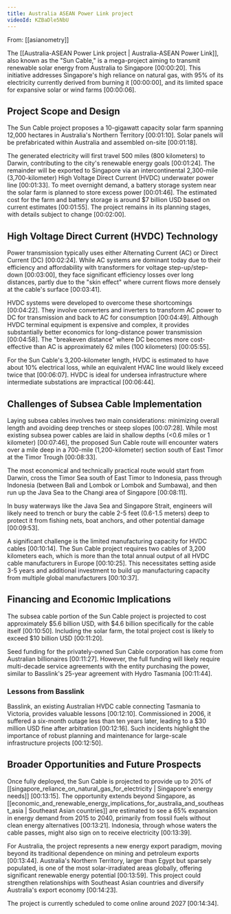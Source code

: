 ```yaml
---
title: Australia ASEAN Power Link project
videoId: KZBaDle5NbU
---
```


From: [[asianometry]] <br/> 

The [[Australia-ASEAN Power Link project | Australia-ASEAN Power Link]], also known as the "Sun Cable," is a mega-project aiming to transmit renewable solar energy from Australia to Singapore <a class="yt-timestamp" data-t="00:00:20">[00:00:20]</a>. This initiative addresses Singapore's high reliance on natural gas, with 95% of its electricity currently derived from burning it <a class="yt-timestamp" data-t="00:00:00">[00:00:00]</a>, and its limited space for expansive solar or wind farms <a class="yt-timestamp" data-t="00:00:06">[00:00:06]</a>.

## Project Scope and Design

The Sun Cable project proposes a 10-gigawatt capacity solar farm spanning 12,000 hectares in Australia's Northern Territory <a class="yt-timestamp" data-t="00:01:10">[00:01:10]</a>. Solar panels will be prefabricated within Australia and assembled on-site <a class="yt-timestamp" data-t="00:01:18">[00:01:18]</a>.

The generated electricity will first travel 500 miles (800 kilometers) to Darwin, contributing to the city's renewable energy goals <a class="yt-timestamp" data-t="00:01:24">[00:01:24]</a>. The remainder will be exported to Singapore via an intercontinental 2,300-mile (3,700-kilometer) High Voltage Direct Current (HVDC) underwater power line <a class="yt-timestamp" data-t="00:01:33">[00:01:33]</a>. To meet overnight demand, a battery storage system near the solar farm is planned to store excess power <a class="yt-timestamp" data-t="00:01:46">[00:01:46]</a>. The estimated cost for the farm and battery storage is around $7 billion USD based on current estimates <a class="yt-timestamp" data-t="00:01:55">[00:01:55]</a>. The project remains in its planning stages, with details subject to change <a class="yt-timestamp" data-t="00:02:00">[00:02:00]</a>.

## High Voltage Direct Current (HVDC) Technology

Power transmission typically uses either Alternating Current (AC) or Direct Current (DC) <a class="yt-timestamp" data-t="00:02:24">[00:02:24]</a>. While AC systems are dominant today due to their efficiency and affordability with transformers for voltage step-up/step-down <a class="yt-timestamp" data-t="00:03:00">[00:03:00]</a>, they face significant efficiency losses over long distances, partly due to the "skin effect" where current flows more densely at the cable's surface <a class="yt-timestamp" data-t="00:03:41">[00:03:41]</a>.

HVDC systems were developed to overcome these shortcomings <a class="yt-timestamp" data-t="00:04:22">[00:04:22]</a>.
They involve converters and inverters to transform AC power to DC for transmission and back to AC for consumption <a class="yt-timestamp" data-t="00:04:49">[00:04:49]</a>. Although HVDC terminal equipment is expensive and complex, it provides substantially better economics for long-distance power transmission <a class="yt-timestamp" data-t="00:04:58">[00:04:58]</a>. The "breakeven distance" where DC becomes more cost-effective than AC is approximately 62 miles (100 kilometers) <a class="yt-timestamp" data-t="00:05:55">[00:05:55]</a>.

For the Sun Cable's 3,200-kilometer length, HVDC is estimated to have about 10% electrical loss, while an equivalent HVAC line would likely exceed twice that <a class="yt-timestamp" data-t="00:06:07">[00:06:07]</a>. HVDC is ideal for undersea infrastructure where intermediate substations are impractical <a class="yt-timestamp" data-t="00:06:44">[00:06:44]</a>.

## Challenges of Subsea Cable Implementation

Laying subsea cables involves two main considerations: minimizing overall length and avoiding deep trenches or steep slopes <a class="yt-timestamp" data-t="00:07:28">[00:07:28]</a>. While most existing subsea power cables are laid in shallow depths (<0.6 miles or 1 kilometer) <a class="yt-timestamp" data-t="00:07:46">[00:07:46]</a>, the proposed Sun Cable route will encounter waters over a mile deep in a 700-mile (1,200-kilometer) section south of East Timor at the Timor Trough <a class="yt-timestamp" data-t="00:08:33">[00:08:33]</a>.

The most economical and technically practical route would start from Darwin, cross the Timor Sea south of East Timor to Indonesia, pass through Indonesia (between Bali and Lombok or Lombok and Sumbawa), and then run up the Java Sea to the Changi area of Singapore <a class="yt-timestamp" data-t="00:08:11">[00:08:11]</a>.

In busy waterways like the Java Sea and Singapore Strait, engineers will likely need to trench or bury the cable 2-5 feet (0.6-1.5 meters) deep to protect it from fishing nets, boat anchors, and other potential damage <a class="yt-timestamp" data-t="00:09:53">[00:09:53]</a>.

A significant challenge is the limited manufacturing capacity for HVDC cables <a class="yt-timestamp" data-t="00:10:14">[00:10:14]</a>. The Sun Cable project requires two cables of 3,200 kilometers each, which is more than the total annual output of all HVDC cable manufacturers in Europe <a class="yt-timestamp" data-t="00:10:25">[00:10:25]</a>. This necessitates setting aside 3-5 years and additional investment to build up manufacturing capacity from multiple global manufacturers <a class="yt-timestamp" data-t="00:10:37">[00:10:37]</a>.

## Financing and Economic Implications

The subsea cable portion of the Sun Cable project is projected to cost approximately $5.6 billion USD, with $4.6 billion specifically for the cable itself <a class="yt-timestamp" data-t="00:10:50">[00:10:50]</a>. Including the solar farm, the total project cost is likely to exceed $10 billion USD <a class="yt-timestamp" data-t="00:11:20">[00:11:20]</a>.

Seed funding for the privately-owned Sun Cable corporation has come from Australian billionaires <a class="yt-timestamp" data-t="00:11:27">[00:11:27]</a>. However, the full funding will likely require multi-decade service agreements with the entity purchasing the power, similar to Basslink's 25-year agreement with Hydro Tasmania <a class="yt-timestamp" data-t="00:11:44">[00:11:44]</a>.

### Lessons from Basslink
Basslink, an existing Australian HVDC cable connecting Tasmania to Victoria, provides valuable lessons <a class="yt-timestamp" data-t="00:12:10">[00:12:10]</a>. Commissioned in 2006, it suffered a six-month outage less than ten years later, leading to a $30 million USD fine after arbitration <a class="yt-timestamp" data-t="00:12:16">[00:12:16]</a>. Such incidents highlight the importance of robust planning and maintenance for large-scale infrastructure projects <a class="yt-timestamp" data-t="00:12:50">[00:12:50]</a>.

## Broader Opportunities and Future Prospects

Once fully deployed, the Sun Cable is projected to provide up to 20% of [[singapore_reliance_on_natural_gas_for_electricity | Singapore's energy needs]] <a class="yt-timestamp" data-t="00:13:15">[00:13:15]</a>. The opportunity extends beyond Singapore, as [[economic_and_renewable_energy_implications_for_australia_and_southeast_asia | Southeast Asian countries]] are estimated to see a 65% expansion in energy demand from 2015 to 2040, primarily from fossil fuels without clean energy alternatives <a class="yt-timestamp" data-t="00:13:21">[00:13:21]</a>. Indonesia, through whose waters the cable passes, might also sign on to receive electricity <a class="yt-timestamp" data-t="00:13:39">[00:13:39]</a>.

For Australia, the project represents a new energy export paradigm, moving beyond its traditional dependence on mining and petroleum exports <a class="yt-timestamp" data-t="00:13:44">[00:13:44]</a>. Australia's Northern Territory, larger than Egypt but sparsely populated, is one of the most solar-irradiated areas globally, offering significant renewable energy potential <a class="yt-timestamp" data-t="00:13:59">[00:13:59]</a>. This project could strengthen relationships with Southeast Asian countries and diversify Australia's export economy <a class="yt-timestamp" data-t="00:14:23">[00:14:23]</a>.

The project is currently scheduled to come online around 2027 <a class="yt-timestamp" data-t="00:14:34">[00:14:34]</a>.